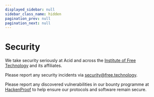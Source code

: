 ```yaml
---
displayed_sidebar: null
sidebar_class_name: hidden
pagination_prev: null
pagination_next: null
---
```


# Security

We take security seriously at Acid and across the <a href="https://free.technology/" target="_blank">Institute of Free Technology</a> and its affiliates.

Please report any security incidents via <a href="mailto:security@free.technology">security@free.technology</a>.

Please report any discovered vulnerabilities in our bounty programme at <a href="https://hackenproof.com/status-dot-app" target="_blank">HackenProof</a> to help ensure our protocols and software remain secure.
